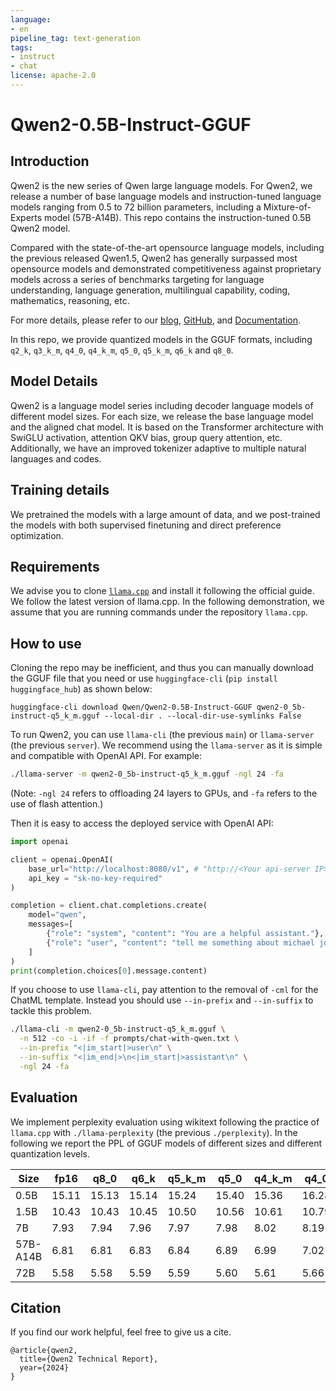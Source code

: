 ```yaml
---
language:
- en
pipeline_tag: text-generation
tags:
- instruct
- chat
license: apache-2.0
---
```


# Qwen2-0.5B-Instruct-GGUF

## Introduction

Qwen2 is the new series of Qwen large language models. For Qwen2, we release a number of base language models and instruction-tuned language models ranging from 0.5 to 72 billion parameters, including a Mixture-of-Experts model (57B-A14B). This repo contains the instruction-tuned 0.5B Qwen2 model.

Compared with the state-of-the-art opensource language models, including the previous released Qwen1.5, Qwen2 has generally surpassed most opensource models and demonstrated competitiveness against proprietary models across a series of benchmarks targeting for language understanding, language generation, multilingual capability, coding, mathematics, reasoning, etc.

For more details, please refer to our [blog](https://qwenlm.github.io/blog/qwen2/), [GitHub](https://github.com/QwenLM/Qwen2), and [Documentation](https://qwen.readthedocs.io/en/latest/).

In this repo, we provide quantized models in the GGUF formats, including `q2_k`, `q3_k_m`, `q4_0`, `q4_k_m`, `q5_0`, `q5_k_m`, `q6_k` and `q8_0`.


## Model Details
Qwen2 is a language model series including decoder language models of different model sizes. For each size, we release the base language model and the aligned chat model. It is based on the Transformer architecture with SwiGLU activation, attention QKV bias, group query attention, etc. Additionally, we have an improved tokenizer adaptive to multiple natural languages and codes.

## Training details
We pretrained the models with a large amount of data, and we post-trained the models with both supervised finetuning and direct preference optimization.


## Requirements
We advise you to clone [`llama.cpp`](https://github.com/ggerganov/llama.cpp) and install it following the official guide. We follow the latest version of llama.cpp. 
In the following demonstration, we assume that you are running commands under the repository `llama.cpp`.


## How to use
Cloning the repo may be inefficient, and thus you can manually download the GGUF file that you need or use `huggingface-cli` (`pip install huggingface_hub`) as shown below:
```shell
huggingface-cli download Qwen/Qwen2-0.5B-Instruct-GGUF qwen2-0_5b-instruct-q5_k_m.gguf --local-dir . --local-dir-use-symlinks False
```

To run Qwen2, you can use `llama-cli` (the previous `main`) or `llama-server` (the previous `server`). 
We recommend using the `llama-server` as it is simple and compatible with OpenAI API. For example:

```bash
./llama-server -m qwen2-0_5b-instruct-q5_k_m.gguf -ngl 24 -fa
```

(Note: `-ngl 24` refers to offloading 24 layers to GPUs, and `-fa` refers to the use of flash attention.)

Then it is easy to access the deployed service with OpenAI API:

```python
import openai

client = openai.OpenAI(
    base_url="http://localhost:8080/v1", # "http://<Your api-server IP>:port"
    api_key = "sk-no-key-required"
)

completion = client.chat.completions.create(
    model="qwen",
    messages=[
        {"role": "system", "content": "You are a helpful assistant."},
        {"role": "user", "content": "tell me something about michael jordan"}
    ]
)
print(completion.choices[0].message.content)
```

If you choose to use `llama-cli`, pay attention to the removal of `-cml` for the ChatML template. Instead you should use `--in-prefix` and `--in-suffix` to tackle this problem.

```bash
./llama-cli -m qwen2-0_5b-instruct-q5_k_m.gguf \
  -n 512 -co -i -if -f prompts/chat-with-qwen.txt \
  --in-prefix "<|im_start|>user\n" \
  --in-suffix "<|im_end|>\n<|im_start|>assistant\n" \
  -ngl 24 -fa
```

## Evaluation

We implement perplexity evaluation using wikitext following the practice of `llama.cpp` with `./llama-perplexity` (the previous `./perplexity`). 
In the following we report the PPL of GGUF models of different sizes and different quantization levels.

|Size    | fp16    | q8_0    | q6_k    | q5_k_m  | q5_0    | q4_k_m  | q4_0    | q3_k_m  | q2_k    | iq1_m   |
|--------|---------|---------|---------|---------|---------|---------|---------|---------|---------|---------|
|0.5B    | 15.11   | 15.13   | 15.14   | 15.24   | 15.40   | 15.36   | 16.28   | 15.70   | 16.74   | -       |
|1.5B    | 10.43   | 10.43   | 10.45   | 10.50   | 10.56   | 10.61   | 10.79   | 11.08   | 13.04   | -       |
|7B      | 7.93    | 7.94    | 7.96    | 7.97    | 7.98    | 8.02    | 8.19    | 8.20    | 10.58   | -       |
|57B-A14B| 6.81    | 6.81    | 6.83    | 6.84    | 6.89    | 6.99    | 7.02    | 7.43    | -       | -       |
|72B     | 5.58    | 5.58    | 5.59    | 5.59    | 5.60    | 5.61    | 5.66    | 5.68    | 5.91    | 6.75    |

## Citation

If you find our work helpful, feel free to give us a cite.

```
@article{qwen2,
  title={Qwen2 Technical Report},
  year={2024}
}
```
